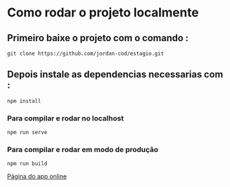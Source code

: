 # Como rodar o projeto localmente

## Primeiro baixe o projeto com o comando :
```
git clone https://github.com/jordan-cod/estagio.git
```

## Depois instale as dependencias necessarias com :
```
npm install
```

### Para compilar e rodar no localhost
```
npm run serve
```

### Para compilar e rodar em modo de produção
```
npm run build
```
<a href='https://estagio.vercel.app/#/' style='text-align = center'>Página do app online</a>
